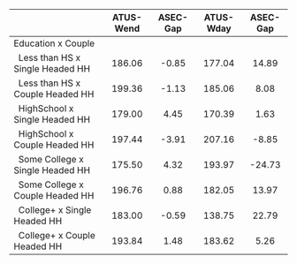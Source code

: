 
|                      |    ATUS-Wend |     ASEC-Gap |    ATUS-Wday |     ASEC-Gap |
| -------------------- | :----------: | :----------: | :----------: | :----------: |
| Education x Couple   |              |              |              |              |
| &nbsp;&nbsp;Less than HS x Single Headed HH |       186.06 |        -0.85 |       177.04 |        14.89 |
| &nbsp;&nbsp;Less than HS x Couple Headed HH |       199.36 |        -1.13 |       185.06 |         8.08 |
| &nbsp;&nbsp;HighSchool x Single Headed HH |       179.00 |         4.45 |       170.39 |         1.63 |
| &nbsp;&nbsp;HighSchool x Couple Headed HH |       197.44 |        -3.91 |       207.16 |        -8.85 |
| &nbsp;&nbsp;Some College x Single Headed HH |       175.50 |         4.32 |       193.97 |       -24.73 |
| &nbsp;&nbsp;Some College x Couple Headed HH |       196.76 |         0.88 |       182.05 |        13.97 |
| &nbsp;&nbsp;College+ x Single Headed HH |       183.00 |        -0.59 |       138.75 |        22.79 |
| &nbsp;&nbsp;College+ x Couple Headed HH |       193.84 |         1.48 |       183.62 |         5.26 |

